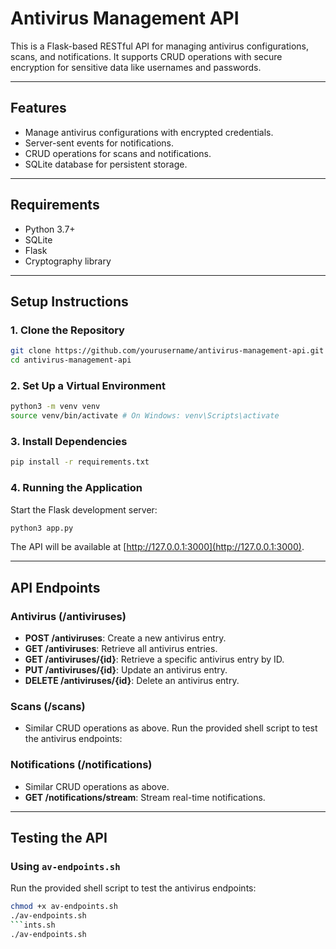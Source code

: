 # Antivirus Management API

This is a Flask-based RESTful API for managing antivirus configurations, scans, and notifications. It supports CRUD operations with secure encryption for sensitive data like usernames and passwords.

---

## Features

- Manage antivirus configurations with encrypted credentials.
- Server-sent events for notifications.
- CRUD operations for scans and notifications.
- SQLite database for persistent storage.

---

## Requirements

- Python 3.7+
- SQLite
- Flask
- Cryptography library

---

## Setup Instructions

### 1. Clone the Repository

```bash
git clone https://github.com/yourusername/antivirus-management-api.git
cd antivirus-management-api
```

### 2. Set Up a Virtual Environment

```bash
python3 -m venv venv
source venv/bin/activate # On Windows: venv\Scripts\activate
```

### 3. Install Dependencies

```bash
pip install -r requirements.txt
```

### 4. Running the Application

Start the Flask development server:

```bash
python3 app.py
```

The API will be available at [http://127.0.0.1:3000](http://127.0.0.1:3000).

---

## API Endpoints

### Antivirus (/antiviruses)

- **POST /antiviruses**: Create a new antivirus entry.
- **GET /antiviruses**: Retrieve all antivirus entries.
- **GET /antiviruses/{id}**: Retrieve a specific antivirus entry by ID.
- **PUT /antiviruses/{id}**: Update an antivirus entry.
- **DELETE /antiviruses/{id}**: Delete an antivirus entry.

### Scans (/scans)

- Similar CRUD operations as above. Run the provided shell script to test the antivirus endpoints:

### Notifications (/notifications)

- Similar CRUD operations as above.
- **GET /notifications/stream**: Stream real-time notifications.

---

## Testing the API

### Using `av-endpoints.sh`

Run the provided shell script to test the antivirus endpoints:

````bash
chmod +x av-endpoints.sh
./av-endpoints.sh
```ints.sh
./av-endpoints.sh
````
